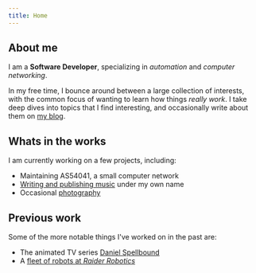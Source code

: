 ```yaml
---
title: Home
---
```


## About me 

I am a **Software Developer**, specializing in *automation* and *computer networking*.

In my free time, I bounce around between a large collection of interests, with the common focus of wanting to learn how things *really work*. I take deep dives into topics that I find interesting, and occasionally write about them on [my blog](/blog).

## Whats in the works

I am currently working on a few projects, including:

- Maintaining AS54041, a small computer network
- [Writing and publishing music](/music) under my own name
- Occasional [photography](/photography)

<!-- I am also working on an Internet-Draft:

- [draft-evan-amateur-radio-ipv6](https://datatracker.ietf.org/doc/html/draft-evan-amateur-radio-ipv6) - Globally Unique IPv6 Addressing for Amateur Radio -->

## Previous work

Some of the more notable things I've worked on in the past are:

- The animated TV series [Daniel Spellbound](https://www.imdb.com/title/tt13983670/)
- A [fleet of robots at *Raider Robotics*](/robotics/5024)
